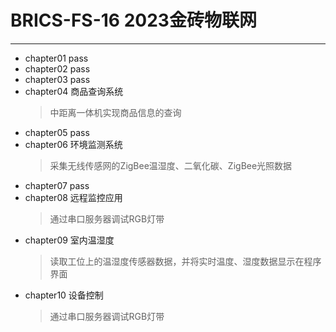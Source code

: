 # BRICS-FS-16 2023金砖物联网

***

- chapter01
  pass
- chapter02
  pass
- chapter03
  pass
- chapter04
  商品查询系统
  >中距离一体机实现商品信息的查询
- chapter05
  pass
- chapter06
  环境监测系统
  >采集无线传感网的ZigBee温湿度、二氧化碳、ZigBee光照数据
- chapter07
  pass
- chapter08
  远程监控应用
  >通过串口服务器调试RGB灯带
- chapter09
  室内温湿度
  >读取工位上的温湿度传感器数据，并将实时温度、湿度数据显示在程序界面
- chapter10
  设备控制
  >通过串口服务器调试RGB灯带